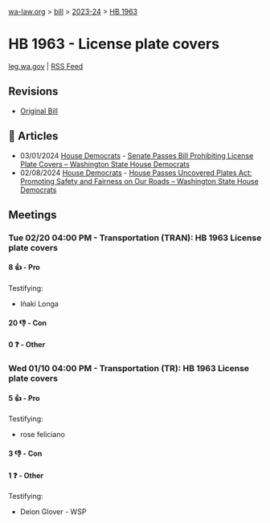 [wa-law.org](/) > [bill](/bill/) > [2023-24](/bill/2023-24/) > [HB 1963](/bill/2023-24/hb/1963/)

# HB 1963 - License plate covers
[leg.wa.gov](https://app.leg.wa.gov/billsummary?BillNumber=1963&Year=2023&Initiative=false) | [RSS Feed](./rss.xml)

## Revisions
* [Original Bill](1/)

## 📰 Articles
* 03/01/2024 [House Democrats](/org/house_democrats/) - [Senate Passes Bill Prohibiting License Plate Covers – Washington State House Democrats](https://housedemocrats.wa.gov/blog/2024/03/01/senate-passes-bill-prohibiting-license-plate-covers/#:~:text=House%20Bill%201963)
* 02/08/2024 [House Democrats](/org/house_democrats/) - [House Passes Uncovered Plates Act: Promoting Safety and Fairness on Our Roads – Washington State House Democrats](https://housedemocrats.wa.gov/blog/2024/02/08/469/#:~:text=House%20Bill%201963)

## Meetings
### Tue 02/20 04:00 PM - Transportation (TRAN): HB 1963 License plate covers
#### 8 👍 - Pro
Testifying:
* Iñaki Longa

#### 20 👎 - Con

#### 0 ❓ - Other

### Wed 01/10 04:00 PM - Transportation (TR): HB 1963 License plate covers
#### 5 👍 - Pro
Testifying:
* rose feliciano

#### 3 👎 - Con

#### 1 ❓ - Other
Testifying:
* Deion Glover - WSP
